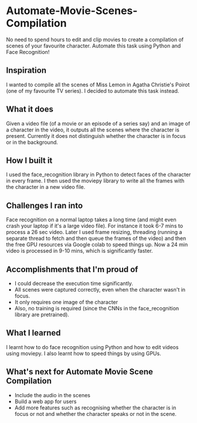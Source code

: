 # Automate-Movie-Scenes-Compilation
No need to spend hours to edit and clip movies to create a compilation of scenes of your favourite character. Automate this task using Python and Face Recognition!

## Inspiration
I wanted to compile all the scenes of Miss Lemon in Agatha Christie's Poirot (one of my favourite TV series). I decided to automate this task instead.

## What it does
Given a video file (of a movie or an episode of a series say) and an image of a character in the video, it outputs all the scenes where the character is present. 
Currently it does not distinguish whether the character is in focus or in the background.

## How I built it
I used the face_recognition library in Python to detect faces of the character in every frame. I then used the moviepy library to write all the frames with the character in a new video file. 

## Challenges I ran into
Face recognition on a normal laptop takes a long time (and might even crash your laptop if it's a large video file). For instance it took 6-7 mins to process a 26 sec video. 
Later I used frame resizing, threading (running a separate thread to fetch and then queue the frames of the video) and then the free GPU resources via Google colab to speed things up. Now a 24 min video is processed in 9-10 mins, which is significantly faster.

## Accomplishments that I'm proud of
* I could decrease the execution time significantly. 
* All scenes were captured correctly, even when the character wasn't in focus. 
* It only requires one image of the character
* Also, no training is required (since the CNNs in the face_recognition library are pretrained).

## What I learned
I learnt how to do face recognition using Python and how to edit videos using moviepy. I also learnt how to speed things by using GPUs.

## What's next for Automate Movie Scene Compilation
* Include the audio in the scenes
* Build a web app for users 
* Add more features such as recognising whether the character is in focus or not and whether the character speaks or not in the scene.
